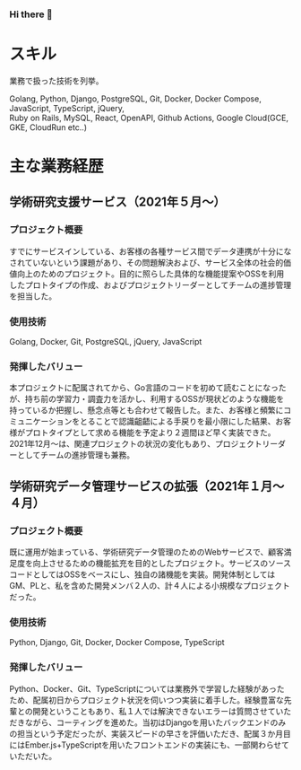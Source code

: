 ### Hi there 👋

<!--
**fugithora812/fugithora812** is a ✨ _special_ ✨ repository because its `README.md` (this file) appears on your GitHub profile.

Here are some ideas to get you started:

- 🔭 I’m currently working on ...
- 🌱 I’m currently learning ...
- 👯 I’m looking to collaborate on ...
- 🤔 I’m looking for help with ...
- 💬 Ask me about ...
- 📫 How to reach me: ...
- 😄 Pronouns: ...
- ⚡ Fun fact: ...
-->


# スキル

業務で扱った技術を列挙。

Golang, Python, Django, PostgreSQL, Git, Docker, Docker Compose, JavaScript, TypeScript, jQuery,  
Ruby on Rails, MySQL, React, OpenAPI, Github Actions, Google Cloud(GCE, GKE, CloudRun etc..)

<!-- # スキル

## 言語等

Python | Golang | HTML | CSS | JavaScript | jQuery | TypeScript

## フレームワーク等

Flask
Django
Node.js
Express
Travis CI
pybabel
RDB/NoSQL
MySQL | PostgreSQL | SQL Server

## クラウド

- AWS
    - EC2 | VPC

## SaaS/PaaS

- GitHub -->

# 主な業務経歴

## 学術研究支援サービス（2021年５月～）

### プロジェクト概要

すでにサービスインしている、お客様の各種サービス間でデータ連携が十分になされていないという課題があり、その問題解決および、サービス全体の社会的価値向上のためのプロジェクト。目的に照らした具体的な機能提案やOSSを利用したプロトタイプの作成、およびプロジェクトリーダーとしてチームの進捗管理を担当した。

### 使用技術

Golang, Docker, Git, PostgreSQL, jQuery, JavaScript

### 発揮したバリュー

本プロジェクトに配属されてから、Go言語のコードを初めて読むことになったが、持ち前の学習力・調査力を活かし、利用するOSSが現状どのような機能を持っているか把握し、懸念点等とも合わせて報告した。また、お客様と頻繁にコミュニケーションをとることで認識齟齬による手戻りを最小限にした結果、お客様がプロトタイプとして求める機能を予定より２週間ほど早く実装できた。2021年12月～は、関連プロジェクトの状況の変化もあり、プロジェクトリーダーとしてチームの進捗管理も兼務。

## 学術研究データ管理サービスの拡張（2021年１月～４月）

### プロジェクト概要

既に運用が始まっている、学術研究データ管理のためのWebサービスで、顧客満足度を向上させるための機能拡充を目的としたプロジェクト。サービスのソースコードとしてはOSSをベースにし、独自の諸機能を実装。開発体制としてはGM、PLと、私を含めた開発メンバ２人の、計４人による小規模なプロジェクトだった。

### 使用技術

Python, Django, Git, Docker, Docker Compose, TypeScript

### 発揮したバリュー

Python、Docker、Git、TypeScriptについては業務外で学習した経験があったため、配属初日からプロジェクト状況を伺いつつ実装に着手した。経験豊富な先輩との開発ということもあり、私１人では解決できないエラーは質問させていただきながら、コーティングを進めた。当初はDjangoを用いたバックエンドのみの担当という予定だったが、実装スピードの早さを評価いただき、配属３か月目にはEmber.js+TypeScriptを用いたフロントエンドの実装にも、一部関わらせていただいた。


